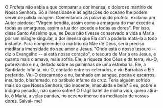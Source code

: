 O Profeta não sabia a que comparar a dor imensa, o doloroso martírio de Nossa Senhora. Só a imensidade e as agitações do oceano lhe podem servir de pálida imagem. Comentando as palavras do profeta, exclama um Autor piedoso: "Virgem bendita, assim como a amargura do mar excede a todas as amarguras, assim a tua dor excede a todas as dores". Por isso, disse Santo Anselmo que, se Deus não tivesse conservado a vida a Maria por um milagre singular, a dor imensa que Ela sofria poderia matá-la a todo instante. Para compreender o martírio da Mãe de Deus, seria preciso meditar a imensidade do seu amor a Jesus. "Onde está o nosso tesouro -- diz o Evangelho -- aí está nosso coração", o tesouro de Maria era Jesus, e quanto mais o amava, mais sofria. Ele, a riqueza dos Céus e da terra, viu-O, pobrezinho e nu, deitado sobre as palhinhas de uma estrebaria. Ele, a Santidade Infinita, viu-O, contado entre os celerados, e viu Barrabás a Ele preferido. Viu-O descarnado e nu, banhado em sangue, poeira e escarros, insultado, blasfemado, no patíbulo infame da cruz. Teria alguém sofrido mais do que Nossa Senhora, tão inocente, imaculada e bela? E eu, pobre e indigno pecador, não quero sofrer! O frágil batel de minha vida, quero atirá-lo, ó Maria, a velas pandas, no oceano imenso da meditação de vossas dores. Salvai- me!